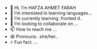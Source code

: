 - 👋 Hi, I’m  HAFZA AHMET FARAH
- 👀 I’m interested in learning languages...
- 🌱 I’m currently learning .fronted d..
- 💞️ I’m looking to collaborate on ...
- 📫 How to reach me ...
- 😄 Pronouns: .she/her..
- ⚡ Fun fact: ...

<!---
hadiaahmet/hadiaahmet is a ✨ special ✨ repository because its `README.md` (this file) appears on your GitHub profile.
You can click the Preview link to take a look at your changes.
--->
